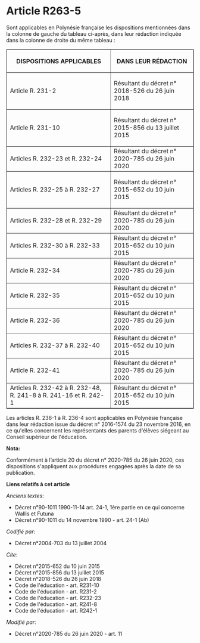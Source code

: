 # Article R263-5

Sont applicables en Polynésie française les dispositions mentionnées dans la colonne de gauche du tableau ci-après, dans leur
rédaction indiquée dans la colonne de droite du même tableau :

<table border="1">
  <tbody>
    <tr>
      <th>

DISPOSITIONS APPLICABLES</th>
      <th>

DANS LEUR RÉDACTION</th>
    </tr>
    <tr>
      <td>

Article R. 231-2 
</td>
      <td>

Résultant du décret n° 2018-526 du 26 juin 2018
</td>
    </tr>
    <tr>
      <td>

Article R. 231-10 
</td>
      <td>

Résultant du décret n° 2015-856 du 13 juillet 2015 
</td>
    </tr>
    <tr>
      <td>Articles R. 232-23 et R. 232-24</td>
      <td>Résultant du décret n° 2020-785 du 26 juin 2020</td>
    </tr>
    <tr>
      <td>

Articles R. 232-25 à R. 232-27</td>
      <td>

Résultant du décret n° 2015-652 du 10 juin 2015
</td>
    </tr>
    <tr>
      <td>Articles R. 232-28 et R. 232-29</td>
      <td>Résultant du décret n° 2020-785 du 26 juin 2020</td>
    </tr>
    <tr>
      <td>

Articles R. 232-30 à R. 232-33</td>
      <td>Résultant du décret n° 2015-652 du 10 juin 2015</td>
    </tr>
    <tr>
      <td>

Article R. 232-34</td>
      <td>Résultant du décret n° 2020-785 du 26 juin 2020</td>
    </tr>
    <tr>
      <td>

Article R. 232-35</td>
      <td>Résultant du décret n° 2015-652 du 10 juin 2015</td>
    </tr>
    <tr>
      <td>

Article R. 232-36</td>
      <td>Résultant du décret n° 2020-785 du 26 juin 2020</td>
    </tr>
    <tr>
      <td>Articles R. 232-37 à R. 232-40</td>
      <td>Résultant du décret n° 2015-652 du 10 juin 2015</td>
    </tr>
    <tr>
      <td>Article R. 232-41</td>
      <td>Résultant du décret n° 2020-785 du 26 juin 2020</td>
    </tr>
    <tr>
      <td>Articles R. 232-42 à R. 232-48, R. 241-8 à R. 241-16 et R. 242-1</td>
      <td>Résultant du décret n° 2015-652 du 10 juin 2015</td>
    </tr>
  </tbody>
</table>

Les articles R. 236-1 à R. 236-4 sont applicables en Polynésie française dans leur rédaction issue du décret n° 2016-1574 du
23 novembre 2016, en ce qu'elles concernent les représentants des parents d'élèves siégeant au Conseil supérieur de
l'éducation.

**Nota:**

Conformément à l’article 20 du décret n° 2020-785 du 26 juin 2020, ces dispositions s'appliquent aux procédures engagées
après la date de sa publication.

**Liens relatifs à cet article**

_Anciens textes_:

  - Décret n°90-1011 1990-11-14 art. 24-1, 1ère partie en ce qui concerne Wallis et Futuna
  - Décret n°90-1011 du 14 novembre 1990 - art. 24-1 (Ab)

_Codifié par_:

  - Décret n°2004-703 du 13 juillet 2004

_Cite_:

  - Décret n°2015-652 du 10 juin 2015
  - Décret n°2015-856 du 13 juillet 2015
  - Décret n°2018-526 du 26 juin 2018
  - Code de l'éducation - art. R231-10
  - Code de l'éducation - art. R231-2
  - Code de l'éducation - art. R232-23
  - Code de l'éducation - art. R241-8
  - Code de l'éducation - art. R242-1

_Modifié par_:

  - Décret n°2020-785 du 26 juin 2020 - art. 11
